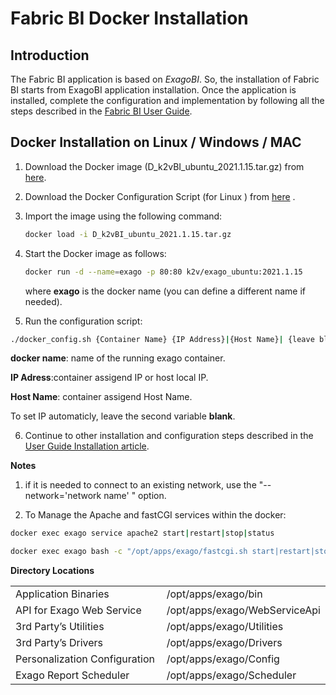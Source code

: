 # Fabric BI Docker Installation

## Introduction

The Fabric BI application is based on *ExagoBI*. So, the installation of Fabric BI starts from ExagoBI application installation. Once the application is installed, complete the configuration and implementation by following all the steps described in the [Fabric BI User Guide](/articles/38_bi_integration/00_BI_user_guide_overview.md).

## Docker Installation on Linux / Windows / MAC

1. Download the Docker image (D_k2vBI_ubuntu_2021.1.15.tar.gz) from [here](https://download.k2view.com/index.php/s/hDtKbxgv1gMylYs).
2. Download the Docker Configuration Script (for Linux ) from [here](https://download.k2view.com/index.php/s/yBnXEWhq9SrTDX6) .

3. Import the image using the following command:

   ~~~bash
   docker load -i D_k2vBI_ubuntu_2021.1.15.tar.gz
   ~~~

4. Start the Docker image as follows:
   ~~~bash
   docker run -d --name=exago -p 80:80 k2v/exago_ubuntu:2021.1.15
   ~~~

   where **exago** is the docker name (you can define a different name if needed).

5. Run the configuration script:

~~~bash
./docker_config.sh {Container Name} {IP Address}|{Host Name}| {leave blank}
~~~
 
   **docker name**: name of the running exago container.
   
   **IP Adress**:container assigend IP or host local IP.
   
   **Host Name**: container assigend Host Name.
   
   To set IP automaticly, leave the second variable **blank**.
   
   
6. Continue to other installation and configuration steps described in the [User Guide Installation article](/articles/38_bi_integration/01_Installation.md).


**Notes**
 1. if it is needed to connect to an existing network, use the "--network='network name' " option. 

2. To Manage the Apache and fastCGI services within the docker:

  ~~~bash
  docker exec exago service apache2 start|restart|stop|status
  ~~~
  
  ~~~bash
  docker exec exago bash -c "/opt/apps/exago/fastcgi.sh start|restart|stop|status
  ~~~

**Directory Locations**

<table style="border-collapse: collapse; width: 100%;">
<tbody>
<tr>
<td style="width: 50%; height: 18px;">Application Binaries</td>
<td style="width: 50%; height: 18px;">/opt/apps/exago/bin</td>
</tr>
<tr>
<td style="width: 50%; height: 18px;">API for Exago Web Service</td>

<td style="width: 50%; height: 18px;">/opt/apps/exago/WebServiceApi</td>
</tr>
<tr>
<td style="width: 50%; height: 18px;">3rd Party’s Utilities</td>

<td style="width: 50%; height: 18px;">/opt/apps/exago/Utilities</td>
</tr>
<tr>
<td style="width: 50%; height: 18px;">3rd Party’s Drivers</td>

<td style="width: 50%; height: 18px;">/opt/apps/exago/Drivers</td>
</tr>
<tr>
<td style="width: 50%; height: 18px;">Personalization Configuration</td>

<td style="width: 50%; height: 18px;">/opt/apps/exago/Config</td>
</tr>
<tr>
<td style="width: 50%; height: 18px;">Exago Report Scheduler</td>
<td style="width: 50%; height: 18px;">/opt/apps/exago/Scheduler</td>
</tr>
</tbody>
</table>

